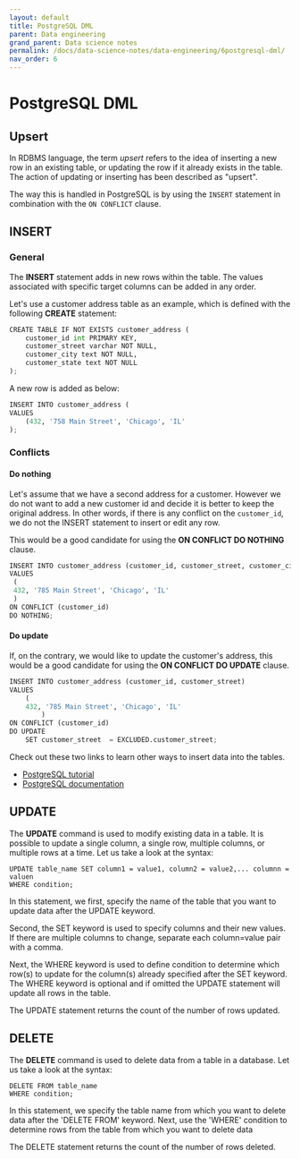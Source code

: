 ```yaml
---
layout: default
title: PostgreSQL DML
parent: Data engineering
grand_parent: Data science notes
permalink: /docs/data-science-notes/data-engineering/6postgresql-dml/
nav_order: 6
---
```


# PostgreSQL DML

## Upsert

In RDBMS language, the term *upsert* refers to the idea of inserting a new row in an existing table, or updating the row if it already exists in the table. The action of updating or inserting has been described as "upsert".

The way this is handled in PostgreSQL is by using the `INSERT` statement in combination with the `ON CONFLICT` clause.

## INSERT

### General

The **INSERT** statement adds in new rows within the table. The values associated with specific target columns can be added in any order.

Let's use a customer address table as an example, which is defined with the following **CREATE** statement:

```python
CREATE TABLE IF NOT EXISTS customer_address (
    customer_id int PRIMARY KEY, 
    customer_street varchar NOT NULL,
    customer_city text NOT NULL,
    customer_state text NOT NULL
);
```

A new row is added as below:

```python
INSERT INTO customer_address (
VALUES
    (432, '758 Main Street', 'Chicago', 'IL'
);
```

### Conflicts

#### Do nothing

Let's assume that we have a second address for a customer. However we do not want to add a new customer id and decide it is better to keep the original address. In other words, if there is any conflict on the `customer_id`, we do not the INSERT statement to insert or edit any row.

This would be a good candidate for using the **ON CONFLICT DO NOTHING** clause.

```python
INSERT INTO customer_address (customer_id, customer_street, customer_city, customer_state)
VALUES
 (
 432, '785 Main Street', 'Chicago', 'IL'
 ) 
ON CONFLICT (customer_id) 
DO NOTHING;
```

#### Do update

If, on the contrary, we would like to update the customer's address, this would be a good candidate for using the **ON CONFLICT DO UPDATE** clause.

```python
INSERT INTO customer_address (customer_id, customer_street)
VALUES
    (
    432, '785 Main Street', 'Chicago', 'IL' 
		) 
ON CONFLICT (customer_id) 
DO UPDATE
    SET customer_street  = EXCLUDED.customer_street;
```

Check out these two links to learn other ways to insert data into the tables.

- [PostgreSQL tutorial](http://www.postgresqltutorial.com/postgresql-upsert/)
- [PostgreSQL documentation](https://www.postgresql.org/docs/9.5/sql-insert.html)

## UPDATE

The **UPDATE** command is used to modify existing data in a table. It is possible to update a single column, a single row, multiple columns, or multiple rows at a time. Let us take a look at the syntax:

```mssql
UPDATE table_name SET column1 = value1, column2 = value2,... columnn = valuen
WHERE condition;
```

In this statement, we first, specify the name of the table that you want to update data after the UPDATE keyword.

Second, the SET keyword is used to specify columns and their new values. If there are multiple columns to change, separate each column=value pair with a comma.

Next, the WHERE keyword is used to define condition to determine which row(s) to update for the column(s) already specified after the SET keyword. The WHERE keyword is optional and if omitted the UPDATE statement will update all rows in the table.

The UPDATE statement returns the count of the number of rows updated.

## DELETE

The **DELETE** command is used to delete data from a table in a database. Let us take a look at the syntax:

```mssql
DELETE FROM table_name    
WHERE condition;
```

In this statement, we specify the table name from which you want to delete data after the 'DELETE FROM' keyword. Next, use the 'WHERE' condition to determine rows from the table from which you want to delete data

The DELETE statement returns the count of the number of rows deleted.
